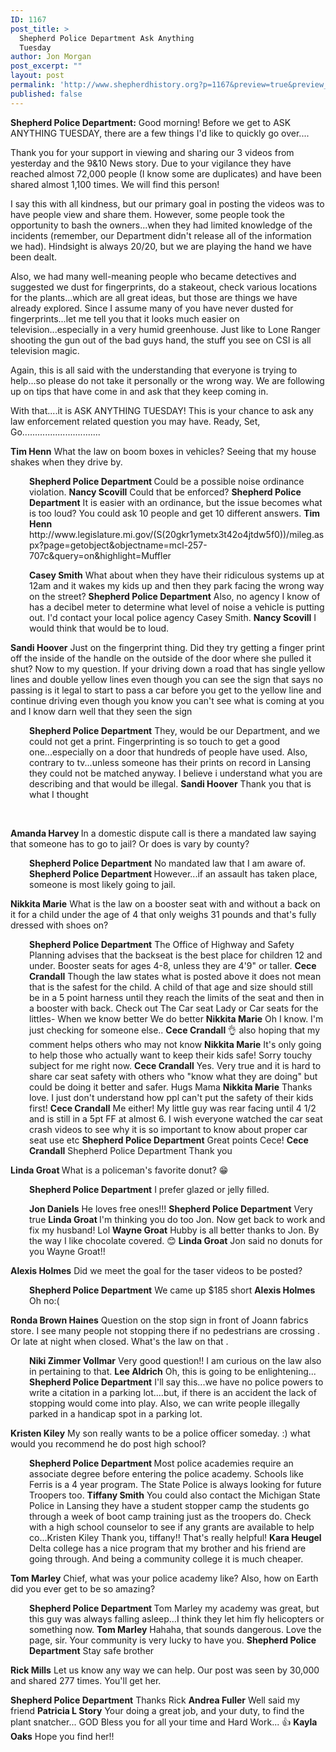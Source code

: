 ```yaml
---
ID: 1167
post_title: >
  Shepherd Police Department Ask Anything
  Tuesday
author: Jon Morgan
post_excerpt: ""
layout: post
permalink: 'http://www.shepherdhistory.org?p=1167&preview=true&preview_id=1167'
published: false
---
```

<b>Shepherd Police Department:</b> Good morning! Before we get to ASK ANYTHING TUESDAY, there are a few things I'd like to quickly go over....

Thank you for your support in viewing and sharing our 3 videos from yesterday and the 9&amp;10 News story. Due to your vigilance they have reached almost 72,000 people (I know some are duplicates) and have been shared almost 1,100 times. We will find this person!

I say this with all kindness, but our primary goal in posting the videos was to have people view and share them. However, some people took the opportunity to bash the owners...when they had limited knowledge of the incidents (remember, our Department didn't release all of the information we had). Hindsight is always 20/20, but we are playing the hand we have been dealt.

Also, we had many well-meaning people who became detectives and suggested we dust for fingerprints, do a stakeout, check various locations for the plants...which are all great ideas, but those are things we have already explored. Since I assume many of you have never dusted for fingerprints...let me tell you that it looks much easier on television...especially in a very humid greenhouse. Just like to Lone Ranger shooting the gun out of the bad guys hand, the stuff you see on CSI is all television magic.

Again, this is all said with the understanding that everyone is trying to help...so please do not take it personally or the wrong way. We are following up on tips that have come in and ask that they keep coming in.

With that....it is ASK ANYTHING TUESDAY! This is your chance to ask any law enforcement related question you may have. Ready, Set, Go...............................

<b>Tim Henn</b> What the law on boom boxes in vehicles? Seeing that my house shakes when they drive by.
<p style="padding-left: 30px;"><b>Shepherd Police Department </b>Could be a possible noise ordinance violation.
<b>Nancy Scovill</b> Could that be enforced?
<b>Shepherd Police Department</b> It is easier with an ordinance, but the issue becomes what is too loud? You could ask 10 people and get 10 different answers.
<b>Tim Henn </b>http://www.legislature.mi.gov/(S(20gkr1ymetx3t42o4jtdw5f0))/mileg.aspx?page=getobject&amp;objectname=mcl-257-707c&amp;query=on&amp;highlight=Muffler</p>
<p style="padding-left: 30px;"><b>Casey Smith</b> What about when they have their ridiculous systems up at 12am and it wakes my kids up and then they park facing the wrong way on the street?
<b>Shepherd Police Department</b> Also, no agency I know of has a decibel meter to determine what level of noise a vehicle is putting out. I'd contact your local police agency Casey Smith.
<b>Nancy Scovill</b> I would think that would be to loud.</p>
<b>Sandi Hoover</b> Just on the fingerprint thing. Did they try getting a finger print off the inside of the handle on the outside of the door where she pulled it shut? Now to my question. If your driving down a road that has single yellow lines and double yellow lines even though you can see the sign that says no passing is it legal to start to pass a car before you get to the yellow line and continue driving even though you know you can't see what is coming at you and I know darn well that they seen the sign
<p style="padding-left: 30px;"><b>Shepherd Police Department</b> They, would be our Department, and we could not get a print. Fingerprinting is so touch to get a good one...especially on a door that hundreds of people have used. Also, contrary to tv...unless someone has their prints on record in Lansing they could not be matched anyway. I believe i understand what you are describing and that would be illegal.
<b>Sandi Hoover</b> Thank you that is what I thought</p>
&nbsp;

<b>Amanda Harvey </b>In a domestic dispute call is there a mandated law saying that someone has to go to jail? Or does is vary by county?
<p style="padding-left: 30px;"><b>Shepherd Police Department</b> No mandated law that I am aware of.
<b>Shepherd Police Department </b>However...if an assault has taken place, someone is most likely going to jail.</p>
<b>Nikkita Marie</b> What is the law on a booster seat with and without a back on it for a child under the age of 4 that only weighs 31 pounds and that's fully dressed with shoes on?
<p style="padding-left: 30px;"><b>Shepherd Police Department</b> The Office of Highway and Safety Planning advises that the backseat is the best place for children 12 and under. Booster seats for ages 4-8, unless they are 4'9" or taller.
<b>Cece Crandall</b> Though the law states what is posted above it does not mean that is the safest for the child. A child of that age and size should still be in a 5 point harness until they reach the limits of the seat and then in a booster with back. Check out The Car seat Lady or Car seats for the littles-
When we know better
We do better
<b>Nikkita Marie</b> Oh I know. I'm just checking for someone else..
<b>Cece Crandall </b> 👌 also hoping that my comment helps others who may not know
<b>Nikkita Marie</b> It's only going to help those who actually want to keep their kids safe! Sorry touchy subject for me right now.
<b>Cece Crandall</b> Yes. Very true and it is hard to share car seat safety with others who "know what they are doing" but could be doing it better and safer. Hugs Mama
<b>Nikkita Marie</b> Thanks love. I just don't understand how ppl can't put the safety of their kids first!
<b>Cece Crandall</b> Me either! My little guy was rear facing until 4 1/2 and is still in a 5pt FF at almost 6. I wish everyone watched the car seat crash videos to see why it is so important to know about proper car seat use etc
<b>Shepherd Police Department</b> Great points Cece!
<b>Cece Crandall</b> Shepherd Police Department Thank you</p>
<b>Linda Groat </b>What is a policeman's favorite donut? 😁
<p style="padding-left: 30px;"><b>Shepherd Police Department</b> I prefer glazed or jelly filled.</p>
<p style="padding-left: 30px;"><b>Jon Daniels</b> He loves free ones!!!
<b>Shepherd Police Department</b> Very true
<b>Linda Groat </b>I'm thinking you do too Jon. Now get back to work and fix my husband! Lol
<b>Wayne Groat</b> Hubby is all better thanks to Jon. By the way I like chocolate covered. 😊
<b>Linda Groat</b> Jon said no donuts for you Wayne Groat!!</p>
<b>Alexis Holmes</b> Did we meet the goal for the taser videos to be posted?
<p style="padding-left: 30px;"><b>Shepherd Police Department</b> We came up $185 short
<b>Alexis Holmes</b> Oh no:(</p>
<b>Ronda Brown Haines</b> Question on the stop sign in front of Joann fabrics store. I see many people not stopping there if no pedestrians are crossing . Or late at night when closed. What's the law on that .
<p style="padding-left: 30px;"><b>Niki Zimmer Vollmar</b> Very good question!! I am curious on the law also in pertaining to that.
<b>Lee Aldrich</b> Oh, this is going to be enlightening...
<b>Shepherd Police Department</b> I'll say this...we have no police powers to write a citation in a parking lot....but, if there is an accident the lack of stopping would come into play. Also, we can write people illegally parked in a handicap spot in a parking lot.</p>
<b>Kristen Kiley</b> My son really wants to be a police officer someday. :) what would you recommend he do post high school?
<p style="padding-left: 30px;"><b>Shepherd Police Department </b>Most police academies require an associate degree before entering the police academy. Schools like Ferris is a 4 year program. The State Police is always looking for future Troopers too.
<b>Tiffany Smith</b> You could also contact the Michigan State Police in Lansing they have a student stopper camp the students go through a week of boot camp training just as the troopers do. Check with a high school counselor to see if any grants are available to help co...Kristen Kiley Thank you, tiffany!! That's really helpful!
<b>Kara Heugel</b> Delta college has a nice program that my brother and his friend are going through. And being a community college it is much cheaper.</p>
<b>Tom Marley</b> Chief, what was your police academy like? Also, how on Earth did you ever get to be so amazing?
<p style="padding-left: 30px;"><b>Shepherd Police Department </b>Tom Marley my academy was great, but this guy was always falling asleep...I think they let him fly helicopters or something now.
<b>Tom Marley</b> Hahaha, that sounds dangerous. Love the page, sir. Your community is very lucky to have you.
<b>Shepherd Police Department</b> Stay safe brother</p>
<b>Rick Mills</b> Let us know any way we can help. Our post was seen by 30,000 and shared 277 times. You'll get her.

<b>Shepherd Police Department</b> Thanks Rick
<b>Andrea Fuller</b> Well said my friend
<b>Patricia L Story</b> Your doing a great job, and your duty, to find the plant snatcher... GOD Bless you for all your time and Hard Work... 👍
<b>Kayla Oaks</b> Hope you find her!!